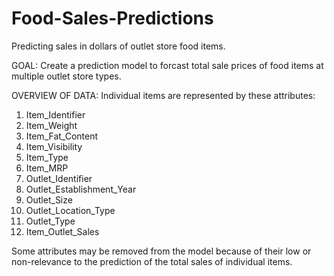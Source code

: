 # Food-Sales-Predictions
Predicting sales in dollars of outlet store food items.

GOAL:  Create a prediction model to forcast total sale prices of food items at multiple outlet store types.

OVERVIEW OF DATA:
Individual items are represented by these attributes:
 1)   Item_Identifier
 2)   Item_Weight
 3)   Item_Fat_Content
 4)   Item_Visibility
 5)   Item_Type
 6)   Item_MRP
 7)   Outlet_Identifier
 8)   Outlet_Establishment_Year 
 8)   Outlet_Size
 9)   Outlet_Location_Type
 10)  Outlet_Type 
 11)  Item_Outlet_Sales 

Some attributes may be removed from the model because of their low or non-relevance to the prediction of the total sales of individual items.
